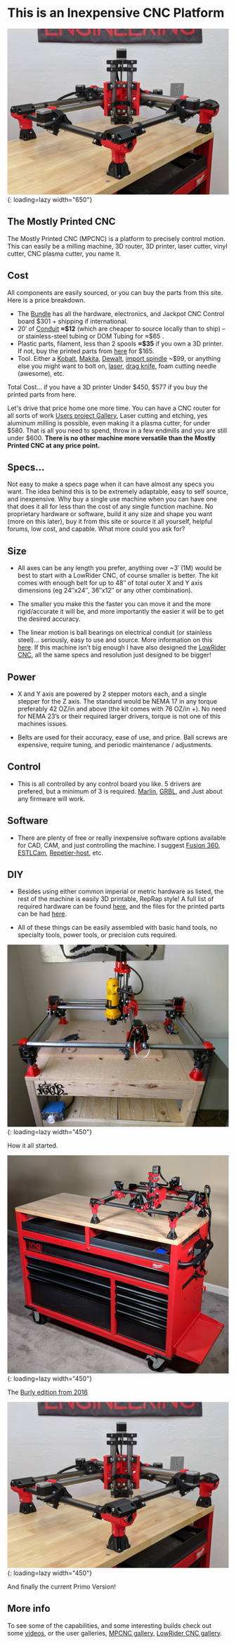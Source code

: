 # This is an Inexpensive CNC Platform
![!MPCNC Render](../img/old/2020/06/Primo-scaled.jpg){: loading=lazy width="650"}
 
## The Mostly Printed CNC

The Mostly Printed CNC (MPCNC) is a platform to precisely control motion. This can easily be a milling machine, 3D router, 3D printer, laser cutter, vinyl cutter, CNC plasma cutter, you name it.

## Cost

All components are easily sourced, or you can buy the parts from this site. Here is a price breakdown.

* The [Bundle](https://www.v1e.com/collections/parts/products/mostly-printed-cnc-parts-bundle-primo-version) has all the hardware, electronics, and Jackpot CNC Control board $301 + shipping if international.
* 20′ of [Conduit](https://docs.v1engineering.com/mpcnc/calculator/) **≈\$12** (which are cheaper to source locally than to ship) – or stainless-steel tubing or DOM Tubing for ≈$65 .
* Plastic parts, filament, less than 2 spools **≈\$35** if you own a 3D printer. If not, buy the printed parts from [here](https://www.v1e.com/collections/parts) for $165.
* Tool. Either a [Kobalt](https://www.lowes.com/pd/Kobalt/5014100299), [Makita](https://amzn.to/3sfwDB0), [Dewalt](https://amzn.to/1MoBSQq), [import spindle](https://amzn.to/3dkKgl0) ~$99, or anything else you might want to bolt on, [laser](https://amzn.to/37OcdQK), [drag knife](https://www.v1e.com/collections/parts/products/drag-knife-vinyl-cutter), foam cutting needle (awesome), etc.

Total Cost… if you have a 3D printer Under $450, $577 if you buy the printed parts from here.


Let's drive that price home one more time. You can have a CNC router for all sorts of work [Users project Gallery](https://forum.v1engineering.com/tag/gallery-mpcnc), Laser cutting and etching, yes aluminum milling is possible, even making it a plasma cutter, for under $580. That is all you need to spend, throw in a few endmills and you are still under $600.  **There is no other machine more versatile than the Mostly Printed CNC at any price point.**


## Specs…

Not easy to make a specs page when it can have almost any specs you want. The idea behind this is to be extremely adaptable, easy to self source, and inexpensive. Why buy a single use machine when you can have one that does it all for less than the cost of any single function machine. No proprietary hardware or software, build it any size and shape you want (more on this later), buy it from this site or source it all yourself, helpful forums, low cost, and capable. What more could you ask for?

 
## Size

- All axes can be any length you prefer, anything over ~3′ (1M) would be best to start with a LowRider CNC, of course smaller is better.  The kit comes with enough belt for up to 48″ of total outer X and Y axis dimensions (eg 24″x24″, 36″x12″ or any other combination).

- The smaller you make this the faster you can move it and the more rigid/accurate it will be, and more importantly the easier it will be to get the desired accuracy.

- The linear motion is ball bearings on electrical conduit (or stainless steel)… seriously, easy to use and source. More information on this [here](https://docs.v1engineering.com/mpcnc/intro/#size). If this machine isn’t big enough I have also designed the [LowRider CNC](../lowrider/index.md), all the same specs and resolution just designed to be bigger!
 
## Power

- X and Y axis are powered by 2 stepper motors each, and a single stepper for the Z axis. The standard would be NEMA 17 in any torque preferably 42 OZ/in and above (the kit comes with 76 OZ/in +). No need for NEMA 23’s or their required larger drivers,  torque is not one of this machines issues.

- Belts are used for their accuracy, ease of use, and price. Ball screws are expensive, require tuning, and periodic maintenance / adjustments.

 
## Control

- This is all controlled by any control board you like. 5 drivers are prefered, but a minimum of 3 is required. [Marlin](https://github.com/MarlinFirmware/Marlin), [GRBL](https://github.com/grbl/grbl), and Just about any firmware will work.

 
## Software

- There are plenty of free or really inexpensive software options available for CAD, CAM, and just controlling the machine. I suggest [Fusion 360](http://www.autodesk.com/products/fusion-360/overview), [ESTLCam](http://www.estlcam.com/), [Repetier-host](http://www.repetier.com/), etc.

 
## DIY

- Besides using either common imperial or metric hardware as listed, the rest of the machine is easily 3D
    printable, RepRap style! A full list of required hardware can be found [here](PParts.md#hardware), and the files for the printed
    parts can be had [here](PParts.md).

- All of these things can be easily assembled with basic hand tools, no specialty tools, power tools, or precision cuts required.
 

![!Simple MPCNC](../img/old/2015/07/IMG_20150802_16352001.jpg){: loading=lazy width="450"}

How it all started.


![!Fancy MPCNC](../img/old/2018/04/IMG_20180409_184626.jpg){: loading=lazy width="450"}

The [Burly edition from 2016](https://forum.v1engineering.com/t/red-black-and-wheels/7303)


![!MPCNC Render](../img/old/2020/06/Primo-scaled.jpg){: loading=lazy width="450"}

And finally the current Primo Version!


## More info

To see some of the capabilities, and some interesting builds check out some [videos](https://www.v1e.com/pages/social), or the user galleries, [MPCNC gallery](https://forum.v1e.com/tag/gallery-mpcnc), [LowRider CNC gallery](https://forum.v1e.com/tag/gallery-lowrider-cnc).
